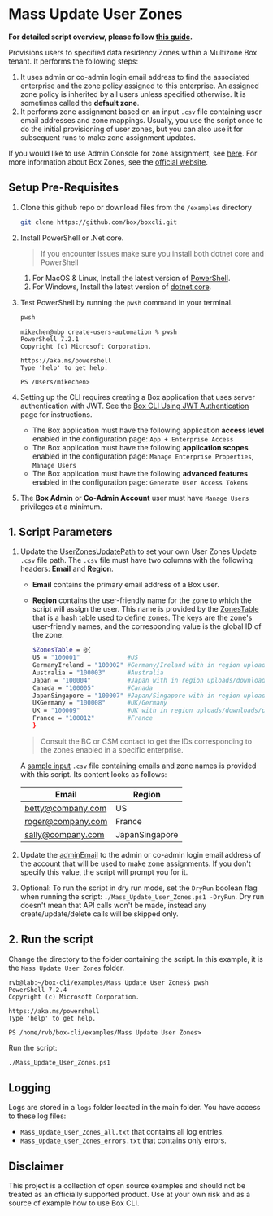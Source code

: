 # Mass Update User Zones #

**For detailed script overview, please follow [this guide][user-guide].**

Provisions users to specified data residency Zones within a Multizone Box tenant. It performs the following steps:

1. It uses admin or co-admin login email address to find the associated enterprise and the zone policy assigned to this enterprise. An assigned zone policy is inherited by all users unless specified otherwise. It is sometimes called the **default zone**.
2. It performs zone assignment based on an input `.csv` file containing user email addresses and zone mappings.
Usually, you use the script once to do the initial provisioning of user zones, but you can also use it for subsequent runs to make zone assignment updates.

If you would like to use Admin Console for zone assignment, see [here](https://support.box.com/hc/en-us/articles/360044193533-Assigning-Zones-through-the-Admin-Console). For more information about Box Zones, see the [official website](https://www.box.com/zones).

## Setup Pre-Requisites
1. Clone this github repo or download files from the `/examples` directory
   ```bash
   git clone https://github.com/box/boxcli.git
   ```
2. Install PowerShell or .Net core.
   > If you encounter issues make sure you install both dotnet core and PowerShell
    1. For MacOS & Linux, Install the latest version of [PowerShell](https://docs.microsoft.com/en-us/powershell/scripting/install/installing-powershell?view=powershell-7.2).
    2. For Windows, Install the latest version of [dotnet core](https://dotnet.microsoft.com/download).
    
3. Test PowerShell by running the `pwsh` command in your terminal.
    ```bash
    pwsh
    ```

    ```
    mikechen@mbp create-users-automation % pwsh
    PowerShell 7.2.1
    Copyright (c) Microsoft Corporation.
	
    https://aka.ms/powershell
    Type 'help' to get help.
	
    PS /Users/mikechen>
    ```

4. Setting up the CLI requires creating a Box application that uses server authentication with JWT. See the [Box CLI Using JWT Authentication][jwt-cli] page for instructions. 
    * The Box application must have the following application **access level** enabled in the configuration page: `App + Enterprise Access`
    * The Box application must have the following **application scopes** enabled in the configuration page: `Manage Enterprise Properties`, `Manage Users`
    * The Box application must have the following **advanced features** enabled in the configuration page: `Generate User Access Tokens`

5. The  **Box Admin** or **Co-Admin Account** user must have `Manage Users` privileges at a minimum.


## 1. Script Parameters
1. Update the [UserZonesUpdatePath][UserZonesUpdatePath-param] to set your own User Zones Update `.csv` file path. The `.csv` file must have two columns with the following headers: **Email** and **Region**.
   * **Email** contains the primary email address of a Box user.
   * **Region**  contains the user-friendly name for the zone to which the script will assign the user. This name is provided by the [ZonesTable][zonestable] that is a hash table used to define zones. The keys are the zone's user-friendly names, and the corresponding value is the global ID of the zone.

     ```bash
     $ZonesTable = @{
     US = "100001"             #US
     GermanyIreland = "100002" #Germany/Ireland with in region uploads/downloads/previews
     Australia = "100003"      #Australia
     Japan = "100004"          #Japan with in region uploads/downloads/previews
     Canada = "100005"         #Canada
     JapanSingapore = "100007" #Japan/Singapore with in region uploads/downloads/previews
     UKGermany = "100008"      #UK/Germany
     UK = "100009"             #UK with in region uploads/downloads/previews
     France = "100012"         #France
     }
     ```
     

   > Consult the BC or CSM contact to get the IDs corresponding to the zones enabled in a specific enterprise.

   A [sample input][example-csv] `.csv` file containing emails and zone names is provided with this script. Its content looks as follows:

   | Email|Region|
   |------|-------|
   |betty@company.com|US|
   |roger@company.com|France|
   |sally@company.com|JapanSingapore|   


2. Update the [adminEmail][adminEmail-param] to the admin or co-admin login email address of the account that will be used to make zone assignments.  If you don't specify this value, the script will prompt you for it.
3. Optional: To run the script in dry run mode, set the `DryRun` boolean flag when running the script:
`./Mass_Update_User_Zones.ps1 -DryRun`.
 Dry run doesn't mean that API calls won't be made, instead any create/update/delete calls will be skipped only.

## 2. Run the script
Change the directory to the folder containing the script.
In this example, it is the `Mass Update User Zones` folder.

```
rvb@lab:~/box-cli/examples/Mass Update User Zones$ pwsh
PowerShell 7.2.4
Copyright (c) Microsoft Corporation.

https://aka.ms/powershell
Type 'help' to get help.

PS /home/rvb/box-cli/examples/Mass Update User Zones>
```

Run the script:
```bash
./Mass_Update_User_Zones.ps1
```

## Logging
Logs are stored in a `logs` folder located in the main folder. You have access to these log files:

* `Mass_Update_User_Zones_all.txt` that contains all log entries.
* `Mass_Update_User_Zones_errors.txt` that contains only errors.

## Disclaimer
This project is a collection of open source examples and should not be treated as an officially supported product. Use at your own risk and as a source of example how to use Box CLI.

[oauth-guide]: https://developer.box.com/guides/cli/quick-start/
[jwt-cli]: https://developer.box.com/guides/cli/cli-docs/jwt-cli/
[UserZonesUpdatePath-param]: /examples/Mass%20Update%20User%20Zones/Mass_Update_User_Zones.ps1#L18
[example-csv]: User_Zones_Update.csv
[zonestable]:/examples/Mass%20Update%20User%20Zones/Mass_Update_User_Zones.ps1#L23
[adminEmail-param]: /examples/Mass%20Update%20User%20Zones/Mass_Update_User_Zones.ps1#L21
[user-guide]: https://developer.box.com/guides/cli/scripts/user-zones-mass-update/
